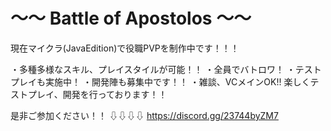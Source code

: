 # ～～  Battle of Apostolos ～～
現在マイクラ(JavaEdition)で役職PVPを制作中です！！！

・多種多様なスキル、プレイスタイルが可能！！
・全員でバトロワ！
・テストプレイも実施中！
・開発陣も募集中です！！
・雑談、VCメインOK!!
楽しくテストプレイ、開発を行っております！！

是非ご参加ください！！
⇩⇩⇩⇩
https://discord.gg/23744byZM7
